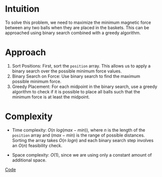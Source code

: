 # Intuition
To solve this problem, we need to maximize the minimum magnetic force between any two balls when they are placed in the baskets. This can be approached using binary search combined with a greedy algorithm.

# Approach
1. Sort Positions: First, sort the `position` array. This allows us to apply a binary search over the possible minimum force values.
2. Binary Search on Force: Use binary search to find the maximum possible minimum force.
3. Greedy Placement: For each midpoint in the binary search, use a greedy algorithm to check if it is possible to place all balls such that the minimum force is at least the midpoint.


# Complexity
- Time complexity:
$O(n~log(max−min))$, where $n$ is the length of the `position` array and $(max−min)$ is the range of possible distances. Sorting the array takes $O(n~logn)$ and each binary search step involves an $O(n)$ feasibility check.

- Space complexity:
$O(1)$, since we are using only a constant amount of additional space.

[Code](./1552-Magnetic-Force-Between-Two-Balls.ts)